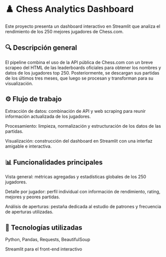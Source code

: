 # ♟️ Chess Analytics Dashboard

Este proyecto presenta un dashboard interactivo en Streamlit que analiza el rendimiento de los 250 mejores jugadores de Chess.com.

## 🔍 Descripción general

El pipeline combina el uso de la API pública de Chess.com con un breve scrapeo del HTML de las leaderboards oficiales para obtener los nombres y datos de los jugadores top 250.
Posteriormente, se descargan sus partidas de los últimos tres meses, que luego se procesan y transforman para su visualización.

## ⚙️ Flujo de trabajo

Extracción de datos: combinación de API y web scraping para reunir información actualizada de los jugadores.

Procesamiento: limpieza, normalización y estructuración de los datos de las partidas.

Visualización: construcción del dashboard en Streamlit con una interfaz amigable e interactiva.

## 📊 Funcionalidades principales

Vista general: métricas agregadas y estadísticas globales de los 250 jugadores.

Detalle por jugador: perfil individual con información de rendimiento, rating, mejores y peores partidas.

Análisis de aperturas: pestaña dedicada al estudio de patrones y frecuencia de aperturas utilizadas.

## 🧠 Tecnologías utilizadas

Python, Pandas, Requests, BeautifulSoup

Streamlit para el front-end interactivo
